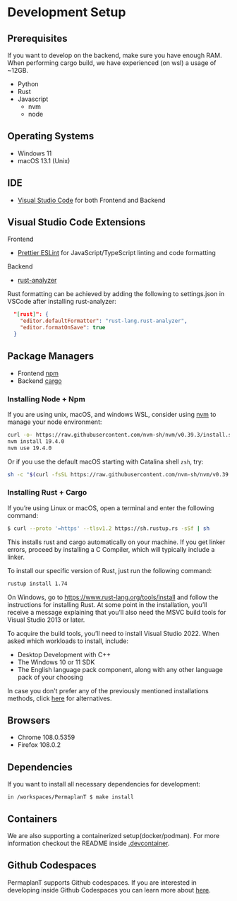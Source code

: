 # Development Setup

## Prerequisites

If you want to develop on the backend, make sure you have enough RAM.
When performing cargo build, we have experienced (on wsl) a usage of ~12GB.

- Python
- Rust
- Javascript
  - nvm
  - node

## Operating Systems

- Windows 11
- macOS 13.1 (Unix)

## IDE

- [Visual Studio Code](https://code.visualstudio.com/) for both Frontend and Backend

## Visual Studio Code Extensions

Frontend

- [Prettier ESLint](https://marketplace.visualstudio.com/items?itemName=rvest.vs-code-prettier-eslint) for JavaScript/TypeScript linting and code formatting

Backend

- [rust-analyzer](https://marketplace.visualstudio.com/items?itemName=rust-lang.rust-analyzer)

Rust formatting can be achieved by adding the following to settings.json in VSCode after installing rust-analyzer:

```json
  "[rust]": {
    "editor.defaultFormatter": "rust-lang.rust-analyzer",
    "editor.formatOnSave": true
  }
```

## Package Managers

- Frontend [npm](https://www.npmjs.com/)
- Backend [cargo](https://crates.io/)

### Installing Node + Npm

If you are using unix, macOS, and windows WSL, consider using [nvm](https://github.com/nvm-sh/nvm)
to manage your node environment:

```bash
curl -o- https://raw.githubusercontent.com/nvm-sh/nvm/v0.39.3/install.sh | bash
nvm install 19.4.0
nvm use 19.4.0
```

Or if you use the default macOS starting with Catalina shell `zsh`, try:

```zsh
sh -c "$(curl -fsSL https://raw.githubusercontent.com/nvm-sh/nvm/v0.39.3/install.sh)"
```

### Installing Rust + Cargo

If you’re using Linux or macOS, open a terminal and enter the following command:

```bash
$ curl --proto '=https' --tlsv1.2 https://sh.rustup.rs -sSf | sh
```

This installs rust and cargo automatically on your machine.
If you get linker errors, proceed by installing a C Compiler, which will typically include a linker.

To install our specific version of Rust, just run the following command:

```bash
rustup install 1.74
```

On Windows, go to https://www.rust-lang.org/tools/install and follow the instructions for installing Rust.
At some point in the installation, you’ll receive a message explaining that you’ll also need the MSVC build tools for Visual Studio 2013 or later.

To acquire the build tools, you’ll need to install Visual Studio 2022. When asked which workloads to install, include:

- Desktop Development with C++
- The Windows 10 or 11 SDK
- The English language pack component, along with any other language pack of your choosing

In case you don't prefer any of the previously mentioned installations methods, click
[here](https://forge.rust-lang.org/infra/other-installation-methods.html) for alternatives.

## Browsers

- Chrome 108.0.5359
- Firefox 108.0.2

## Dependencies

If you want to install all necessary dependencies for development:

```
in /workspaces/PermaplanT $ make install
```

## Containers

We are also supporting a containerized setup(docker/podman). For more information checkout the README inside [.devcontainer](https://github.com/ElektraInitiative/PermaplanT/blob/master/.devcontainer/README.md).

## Github Codespaces

PermaplanT supports Github codespaces. If you are interested in developing inside Github Codespaces you can learn more about [here](https://docs.github.com/de/codespaces).
